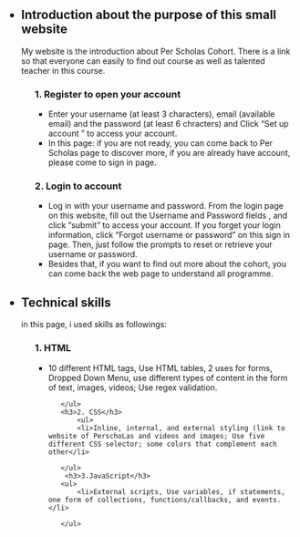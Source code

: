 <!DOCTYPE html>
<html>

<body>
	<main>
	<ul>	
     
<h2><li> Introduction about the purpose of this small website</li></h2> 
  <p>My website is the introduction about Per Scholas Cohort. There is a link so that everyone can easily to find out course as well as talented teacher in this course. </p>
<ol>
	   <h3>1.  Register to open your account</h3>
	   <ul>
		   <li>Enter your username (at least 3 characters), email (available email) and the password (at least 6 chracters) and Click “Set up account ” to access your account. </li>
		   <li>In this page: if you are not ready, you can come back to Per Scholas page to discover more, if you are already have account, please come to sign in page. </li>   
	   </ul>
	   <h3>2. Login to account</h3>
	   <ul>
		   <li>Log in with your username and password. From the login page on this website, fill out the Username and Password fields , and click “submit” to access your account. If you forget your login information, click “Forgot username or password” on this sign in page. Then, just follow the prompts to reset or retrieve your username or password.</li> 
		   <li>Besides that, if you want to find out more about the cohort, you can come back the web page to understand all programme.</li>
	   </ul>
</ol>
 <h2><li> Technical skills </li></h2>
  		<p> in this page, i used skills as followings:  </p>
    <ol>
	   <h3>1.  HTML</h3>
	   <ul>
		   <li>  10 different HTML tags, Use HTML tables, 2 uses for forms, Dropped Down Menu, use different types of content in the form of text, images, videos; Use regex validation. </li>
		  
	   </ul>
	   <h3>2. CSS</h3>  
    	   <ul>
		   <li>Inline, internal, and external styling (link to website of PerschoLas and videos and images; Use five different CSS selector; some colors that complement each other</li> 
		  
	   </ul>
	    <h3>3.JavaScript</h3>
	   <ul>
		   <li>External scripts, Use variables, if statements, one form of collections, functions/callbacks, and events.</li> 
		  
	   </ul>
</ol>
 
	 
   
   </ul>
	
 
 </main>	
  

</body>

</html>
